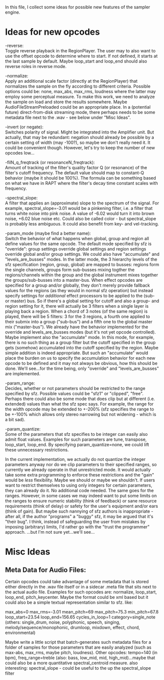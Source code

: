 In this file, I collect some ideas for possible new features of the sampler engine.

Ideas for new opcodes
=====================

-reverse:  
Toggle reverse playback in the RegionPlayer. The user may to also want to use the offset opcode to 
determine where to start. If not defined, it starts at the last sample by default. Maybe 
loop_start and loop_end should also reverse roles in reverse mode.

-normalize:  
Apply an additional scale factor (directly at the RegionPlayer) that normalizes the sample on the 
fly according to different criteria. Possible options could be: none, max_abs, max_rms, loudness 
where the latter may employ some perceptual measure. To make this work, we need to analyze the 
sample on load and store the results somewhere. Maybe AudioFileStreamPreloaded could be an 
appropriate place. In a (potential future) direct-from-disk streaming mode, there perhaps needs to
be some metadata file next to the .wav - see below under "Misc Ideas".

-invert (or negate):  
Switches polarity of signal. Might be integrated into the Amplifier unit. But actually, that may be
redundant: negation should already be possible by a certain setting of width (may -100?), so maybe
we don't really need it. It could be convenient though. However, let's try to keep the number of
new opcodes low...

-filN_q_freqtrack (or resonanceN_freqtrack):  
Amount of tracking of the filter's quality factor Q (or resonance) of the filter's cutoff 
frequency. The default value should map to constant-Q behavior (maybe it should be 100%). The 
formula can be something based on what we have in RAPT where the filter's decay time constant 
scales with frequency.

-spectral_slope:  
A filter that applies an (approximate) slope to the spectrum of the signal. For example, 
spectral_slope=-3.01 would be a pinkening filter, i.e. a filter that turns white noise into pink
noise. A value of -6.02 would turn it into brown noise, +6.02 blue noise etc. Could also be called
color - but spectral_slope is probably less ambiguous. It could also benefit from key- and 
vel-tracking.

-param_mode (maybe find a better name):  
Switch the behavior of what happens when global, group and region all define values for the same 
opcode. The default mode specified by sfz is "override": group settings override global settings 
and region settings override global and/or group settings. We could also have "accumulate" and 
"levels_are_busses" modes. In the latter mode, the 3 hierarchy levels of the sfz specification
(region, group, global) are mapped to busses: regions form the single channels, groups form 
sub-busses mixing togther the regions/channels within the group and the global instrument mixes 
together the groups/sub-busses into a master-bus. When effect opcodes are specified for a group 
and/or globally, they don't merely provide fallback values for the regions (as they would in normal 
sfz operation) but instead specify settings for *additional* effect processors to be applied to the 
(sub- or master) bus. So if there's a global setting for cutoff and also a group- and region 
setting for it, there will actually be 3 filters when a single layer is playing back a region.
When a chord of 3 notes (of the same region) is played, there will be 5 filters: 3 for the 3 
regions, a fourth one applied to their submix into a group ("sub-bus") and a fifth one to the 
global master mix ("master-bus"). We already have the behavior implemented for the override and 
levels_are_busses modes (but it's not yet opcode controlled). Maybe implement also the "accumulate" 
mode. In this mode, for example, there is no such thing as a group filter but the cutoff specified 
in the group gets (somehow) accumulated into the cutoff specified by the region. Maybe simple 
addition is indeed appropriate. But such an "accumulate" would place the burden on us to specify 
the accumulation behavior for each new opcode to be defined and it may not always be obvious, how 
this should be done. We'll see...for the time being, only "override" and "levels_are_busses" are 
implemented.
 
-param_range:  
Decides, whether or not parameters should be restricted to the range specified by sfz. Possible 
values could be "sfz1" or "clipped", "free". Perhaps there could also be some mode that does clip 
but at different (i.e. extended) values than what the sfz spec says. For example, the range for the 
width opcode may be extended to +-200% (sfz specifies the range to be +-100% which allows only 
stereo narrowing but not widening - which is a bit sad).
 
-param_quantize:  
Some of the parameters that sfz specifies to be integer can easily also admit float values. 
Examples for such parameters are tune, transpose, loop_start, loop_end. By specifying 
param_quantize=none, we could lift these unnecessary restrictions. 

In the current implementation, we actually do not quantize the integer parameters anyway nor do we 
clip parameters to their specified ranges, so currently we already operate in that unrestricted 
mode. It would actually take some extra programming to enforce these restrictions and the "gain" 
would be *less* flexibility. Maybe we should or maybe we shouldn't. If users want to restrict 
themselves to using only integers for certain parameters, they can already do it. No additional 
code needed. The same goes for the ranges. However, in some cases we may indeed want to put some
limits on the ranges to ensure numeric stability (think of feedback) or sane resource requirements 
(think of delay) or safety for the user's equipment and/or ears (think of gain). But maybe such 
nannying of sfz authors is inappropriate - after all, if the author "programs" a "buggy" sfz, it 
may be argued that it's "their bug". I think, instead of safeguarding the user from mistakes by 
imposing (arbitrary) limits, I'd rather go with the "trust the programmer" approach. 
...but I'm not sure yet...we'll see...


Misc Ideas
==========

Meta Data for Audio Files:
--------------------------

Certain opcodes could take advantage of some metadata that is stored either directly in the .wav 
file itself or in a sidecar .meta file that sits next to the actual audio file. Examples for such
opcodes are: normalize, loop_start, loop_end, pitch_keycenter. Maybe the format could be xml based
but it could also be a simple textual representation similar to sfz. like:

max_abs=0 max_rms=-3.01 mean_pitch=69 max_pitch=75.3 min_pitch=67.8 loop_start=23.54 
loop_end=156.65 cycles_in_loop=1 category=single_note (others: single_drum, noise, polyphonic, 
speech, singing, melody/sequence/monophonic, drumloop, mixdown, effect, chord, environmental)

Maybe write a little script that batch-generates such metadata files for a folder of samples for 
those parameters that are easily analyzed (such as max-abs, max_rms, maybe pitch, loudness). Other
opcodes: tempo=140 (in bpm), freq_range=treble (also: bass, low_mid, mid, high_mid)...maybe that 
could also be a more quantitative spectral_centroid measure. also interesting: spectral_slope - 
could be useful to the up the spectral_slope filter




